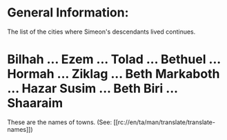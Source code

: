 # General Information:

The list of the cities where Simeon's descendants lived continues.

# Bilhah ... Ezem ... Tolad ... Bethuel ... Hormah ... Ziklag ... Beth Markaboth ... Hazar Susim ... Beth Biri ... Shaaraim

These are the names of towns. (See: [[rc://en/ta/man/translate/translate-names]])

